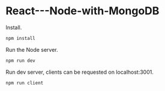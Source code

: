 # React---Node-with-MongoDB

Install.

``` bash
npm install
```

Run the Node server.

``` bash
npm run dev
```

Run dev server, clients can be requested on localhost:3001.

``` bash
npm run client
```
